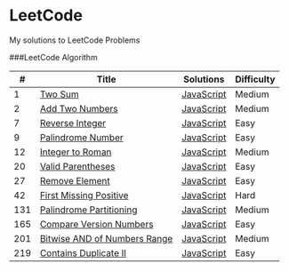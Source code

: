 LeetCode
========

My solutions to LeetCode Problems

###LeetCode Algorithm

| # | Title | Solutions | Difficulty |
|---| ----- | --------- | ---------- |
|1|[Two Sum](https://leetcode.com/problems/two-sum/)  | [JavaScript](./Algorithms/TwoSum.js) |Medium|
|2|[Add Two Numbers](https://leetcode.com/problems/add-two-numbers/)  | [JavaScript](./Algorithms/AddTwoNumbers.js) |Medium|
|7|[Reverse Integer](https://leetcode.com/problems/reverse-integer/)  | [JavaScript](./Algorithms/ReverseInteger.js) |Easy|
|9|[Palindrome Number](https://leetcode.com/problems/palindrome-number/)  | [JavaScript](./Algorithms/IsPalindrome.js) |Easy|
|12|[Integer to Roman](https://leetcode.com/problems/integer-to-roman/)  | [JavaScript](./Algorithms/IntToRoman.js) |Medium|
|20|[Valid Parentheses](https://leetcode.com/problems/valid-parentheses/)  | [JavaScript](./Algorithms/ValidParentheses.js) |Easy|
|27|[Remove Element](https://leetcode.com/problems/remove-element/)  | [JavaScript](./Algorithms/RemoveElement.js) |Easy|
|42|[First Missing Positive](https://leetcode.com/problems/first-missing-positive/)  | [JavaScript](./Algorithms/FirstMissingPositive.js) |Hard|
|131|[Palindrome Partitioning](https://leetcode.com/problems/palindrome-partitioning/)  | [JavaScript](./Algorithms/PalindromePartitioning.js) |Medium|
|165|[Compare Version Numbers](https://leetcode.com/problems/compare-version-numbers/)  | [JavaScript](./Algorithms/CompareVersionNumbers.js) |Easy|
|201|[Bitwise AND of Numbers Range](https://leetcode.com/problems/bitwise-and-of-numbers-range/)  | [JavaScript](./Algorithms/BitwiseANDofNumbersRange.js) |Medium|
|219|[Contains Duplicate II](https://leetcode.com/problems/contains-duplicate-ii/)  | [JavaScript](./Algorithms/ContainsDuplicateII.js) |Easy|
